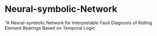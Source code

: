 # Neural-symbolic-Network
"A Neural-symbolic Network for Interpretable Fault Diagnosis of Rolling Element Bearings Based on Temporal Logic
